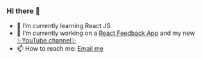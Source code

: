 ### Hi there 👋

- 🌱 I’m currently learning React JS
- 🔭 I’m currently working on a [React Feedback App](https://github.com/Avraj-Dev/react-feedback-app) and my new [✨YouTube channel✨](https://www.youtube.com/channel/UCQ0AXtqyBDu9yOPMFzeXudQ)
- 📫 How to reach me: [Email me](mailto:avrajs.dev@gmail.com)
